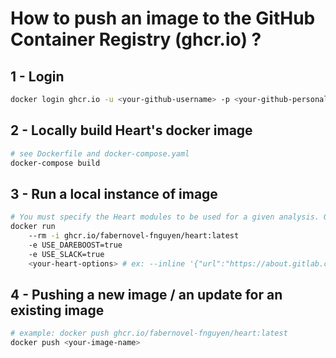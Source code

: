 # How to push an image to the GitHub Container Registry (ghcr.io) ?

## 1 - Login

```bash
docker login ghcr.io -u <your-github-username> -p <your-github-personal-access-token-or-password>
```

## 2 - Locally build Heart's docker image

```bash
# see Dockerfile and docker-compose.yaml
docker-compose build
```

## 3 - Run a local instance of image
```bash
# You must specify the Heart modules to be used for a given analysis. Only Heart-CLI will be used in all cases.
docker run 
    --rm -i ghcr.io/fabernovel-fnguyen/heart:latest
    -e USE_DAREBOOST=true
    -e USE_SLACK=true
    <your-heart-options> # ex: --inline '{"url":"https://about.gitlab.com/"}'
```

## 4 - Pushing a new image / an update for an existing image

```bash
# example: docker push ghcr.io/fabernovel-fnguyen/heart:latest
docker push <your-image-name>
```